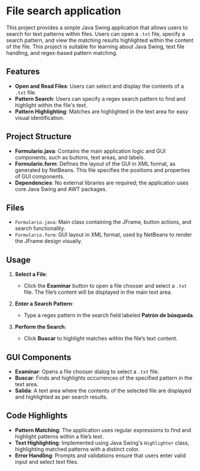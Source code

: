 # File search application

This project provides a simple Java Swing application that allows users to search for text patterns within files. Users can open a `.txt` file, specify a search pattern, and view the matching results highlighted within the content of the file. This project is suitable for learning about Java Swing, text file handling, and regex-based pattern matching.

## Features

- **Open and Read Files**: Users can select and display the contents of a `.txt` file.
- **Pattern Search**: Users can specify a regex search pattern to find and highlight within the file's text.
- **Pattern Highlighting**: Matches are highlighted in the text area for easy visual identification.

## Project Structure

- **Formulario.java**: Contains the main application logic and GUI components, such as buttons, text areas, and labels.
- **Formulario.form**: Defines the layout of the GUI in XML format, as generated by NetBeans. This file specifies the positions and properties of GUI components.
- **Dependencies**: No external libraries are required; the application uses core Java Swing and AWT packages.

## Files

- `Formulario.java`: Main class containing the JFrame, button actions, and search functionality.
- `Formulario.form`: GUI layout in XML format, used by NetBeans to render the JFrame design visually.

## Usage

1. **Select a File**: 
   - Click the **Examinar** button to open a file chooser and select a `.txt` file. The file’s content will be displayed in the main text area.

2. **Enter a Search Pattern**:
   - Type a regex pattern in the search field labeled **Patrón de búsqueda**.

3. **Perform the Search**:
   - Click **Buscar** to highlight matches within the file’s text content.

## GUI Components

- **Examinar**: Opens a file chooser dialog to select a `.txt` file.
- **Buscar**: Finds and highlights occurrences of the specified pattern in the text area.
- **Salida**: A text area where the contents of the selected file are displayed and highlighted as per search results.

## Code Highlights

- **Pattern Matching**: The application uses regular expressions to find and highlight patterns within a file’s text.
- **Text Highlighting**: Implemented using Java Swing's `Highlighter` class, highlighting matched patterns with a distinct color.
- **Error Handling**: Prompts and validations ensure that users enter valid input and select text files.
